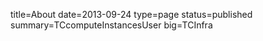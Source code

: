 ﻿title=About
date=2013-09-24
type=page
status=published
summary=TCcomputeInstancesUser
big=TCInfra
~~~~~~


